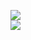 [![](https://img.shields.io/badge/Made%20With-Github%20Spray-lightgrey.svg?style=for-the-badge&logo=github)](https://github.com/Annihil/github-spray#5609)  
[![](https://i.imgur.com/2DrTn0Z.gif)](https://github.com/Annihil/github-spray)